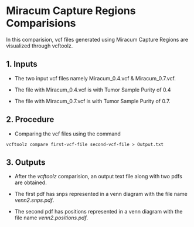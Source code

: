 # Miracum Capture Regions Comparisions

In this comparision, vcf files generated using Miracum Capture Regions are visualized through vcftoolz.

## 1. Inputs

* The two input vcf files namely Miracum_0.4.vcf & Miracum_0.7.vcf.

* The file with Miracum_0.4.vcf is with Tumor Sample Purity of 0.4 

* The file with Miracum_0.7.vcf is with Tumor Sample Purity of 0.7.

## 2. Procedure

* Comparing the vcf files using the command

```
vcftoolz compare first-vcf-file second-vcf-file > Output.txt
```

## 3. Outputs

* After the *vcftoolz* comparision, an output text file along with two pdfs are obtained.

* The first pdf has snps represented in a venn diagram with the file name *venn2.snps.pdf*.

* The second pdf has positions represented in a venn diagram with the file name *venn2.positions.pdf*.


